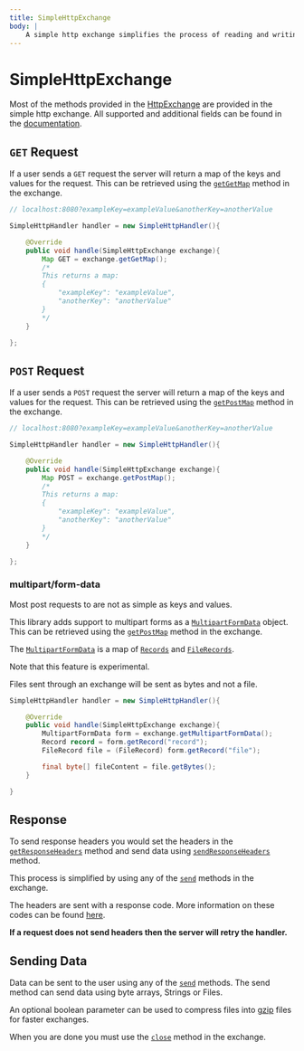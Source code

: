 ```yaml
---
title: SimpleHttpExchange
body: |
    A simple http exchange simplifies the process of reading and writing to the exchange.
---
```


# SimpleHttpExchange

Most of the methods provided in the [HttpExchange](https://docs.oracle.com/en/java/javase/11/docs/api/jdk.httpserver/com/sun/net/httpserver/HttpExchange.html) are provided in the simple http exchange. All supported and additional fields can be found in the [documentation](/simplehttpserver/documentation/com/kttdevelopment/simplehttpserver/SimpleHttpExchange.html).

## `GET` Request

If a user sends a `GET` request the server will return a map of the keys and values for the request. This can be retrieved using the [`getGetMap`](/simplehttpserver/documentation/com/kttdevelopment/simplehttpserver/SimpleHttpExchange.html#getGetMap()) method in the exchange.

```java
// localhost:8080?exampleKey=exampleValue&anotherKey=anotherValue

SimpleHttpHandler handler = new SimpleHttpHandler(){

    @Override
    public void handle(SimpleHttpExchange exchange){
        Map GET = exchange.getGetMap();
        /*
        This returns a map:
        {
            "exampleKey": "exampleValue",
            "anotherKey": "anotherValue"
        }
        */
    }

};
```

## `POST` Request

If a user sends a `POST` request the server will return a map of the keys and values for the request. This can be retrieved using the [`getPostMap`](/simplehttpserver/documentation/com/kttdevelopment/simplehttpserver/SimpleHttpExchange.html#getPostMap()) method in the exchange.

```java
// localhost:8080?exampleKey=exampleValue&anotherKey=anotherValue

SimpleHttpHandler handler = new SimpleHttpHandler(){

    @Override
    public void handle(SimpleHttpExchange exchange){
        Map POST = exchange.getPostMap();
        /*
        This returns a map:
        {
            "exampleKey": "exampleValue",
            "anotherKey": "anotherValue"
        }
        */
    }

};
```

### multipart/form-data

Most post requests to are not as simple as keys and values.

This library adds support to multipart forms as a [`MultipartFormData`](/simplehttpserver/documentation/com/kttdevelopment/simplehttpserver/MultipartFormData.html) object. This can be retrieved using the [`getPostMap`](/simplehttpserver/documentation/com/kttdevelopment/simplehttpserver/SimpleHttpExchange.html#getMultipartFormData()) method in the exchange.

The [`MultipartFormData`](/simplehttpserver/documentation/com/kttdevelopment/simplehttpserver/MultipartFormData.html) is a map of [`Records`](/simplehttpserver/documentation/com/kttdevelopment/simplehttpserver/Recors.html) and [`FileRecords`](/simplehttpserver/documentation/com/kttdevelopment/simplehttpserver/FileRecord.html).

Note that this feature is experimental.

Files sent through an exchange will be sent as bytes and not a file.


```java
SimpleHttpHandler handler = new SimpleHttpHandler(){

    @Override
    public void handle(SimpleHttpExchange exchange){
        MultipartFormData form = exchange.getMultipartFormData();
        Record record = form.getRecord("record");
        FileRecord file = (FileRecord) form.getRecord("file");

        final byte[] fileContent = file.getBytes();
    }

}
```

## Response

To send response headers you would set the headers in the [`getResponseHeaders`](/simplehttpserver/documentation/com/kttdevelopment/simplehttpserver/SimpleHttpExchange.html#getResponseHeaders()) method and send data using [`sendResponseHeaders`](/simplehttpserver/documentation/com/kttdevelopment/simplehttpserver/SimpleHttpExchange.html#sendResponseHeaders(int,long)) method.

This process is simplified by using any of the [`send`](/simplehttpserver/documentation/com/kttdevelopment/simplehttpserver/SimpleHttpExchange.html#send(java.lang.String)) methods in the exchange.

The headers are sent with a response code. More information on these codes can be found [here](https://www.iana.org/assignments/http-status-codes/http-status-codes.xhtml).

**If a request does not send headers then the server will retry the handler.**

## Sending Data

Data can be sent to the user using any of the [`send`](/simplehttpserver/documentation/com/kttdevelopment/simplehttpserver/SimpleHttpExchange.html#send(byte%5B%5D)) methods. The send method can send data using byte arrays, Strings or Files.

An optional boolean parameter can be used to compress files into [gzip](https://en.wikipedia.org/wiki/Gzip) files for faster exchanges.

When you are done you must use the [`close`](/simplehttpserver/documentation/com/kttdevelopment/simplehttpserver/SimpleHttpExchange.html#close()) method in the exchange.